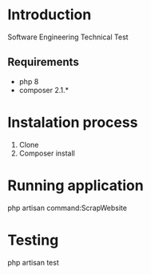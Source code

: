 # Introduction
Software Engineering Technical Test


## Requirements
- php 8
- composer 2.1.*


# Instalation process
1. Clone 
2. Composer install


# Running application
php artisan command:ScrapWebsite

# Testing
php artisan test


